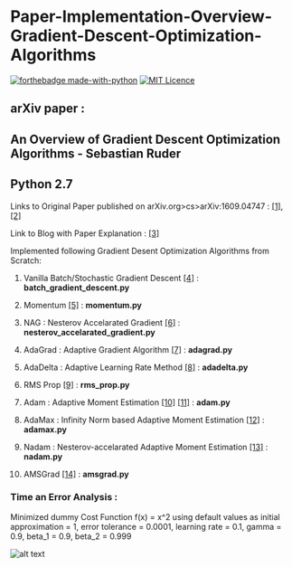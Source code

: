 # Paper-Implementation-Overview-Gradient-Descent-Optimization-Algorithms  

[![forthebadge made-with-python](http://ForTheBadge.com/images/badges/made-with-python.svg)](https://www.python.org/) [![MIT Licence](https://badges.frapsoft.com/os/mit/mit-150x33.png?v=103)](https://opensource.org/licenses/mit-license.php)


## arXiv paper :   
## An Overview of Gradient Descent Optimization Algorithms - Sebastian Ruder  

## Python 2.7  

Links to Original Paper published on arXiv.org>cs>arXiv:1609.04747  : [[1]](https://arxiv.org/abs/1609.04747), [[2]](https://arxiv.org/pdf/1609.04747.pdf)   

Link to Blog with Paper Explanation : [[3]](http://ruder.io/optimizing-gradient-descent/index.html)  

Implemented following Gradient Desent Optimization Algorithms from Scratch:  

1. Vanilla Batch/Stochastic Gradient Descent [[4]](https://en.wikipedia.org/wiki/Stochastic_gradient_descent) : **batch_gradient_descent.py**   

2. Momentum [[5]](https://www.cs.toronto.edu/~fritz/absps/momentum.pdf) : **momentum.py**  
3. NAG : Nesterov Accelarated Gradient  [[6]](https://www2.cs.uic.edu/~zhangx/teaching/agm.pdf) : **nesterov_accelarated_gradient.py**
4. AdaGrad : Adaptive Gradient Algorithm [[7]](http://www.jmlr.org/papers/volume12/duchi11a/duchi11a.pdf) : **adagrad.py**
5. AdaDelta : Adaptive Learning Rate Method [[8]](https://arxiv.org/abs/1212.5701) : **adadelta.py**
6. RMS Prop  [[9]](https://www.cs.toronto.edu/~tijmen/csc321/slides/lecture_slides_lec6.pdf) : **rms_prop.py**   
7. Adam : Adaptive Moment Estimation [[10]](https://arxiv.org/abs/1412.6980) [[11]](https://arxiv.org/pdf/1412.6980.pdf) : **adam.py**  
8. AdaMax : Infinity Norm based Adaptive Moment Estimation [[12]](https://arxiv.org/pdf/1412.6980.pdf) : **adamax.py**  
9. Nadam : Nesterov-accelarated Adaptive Moment Estimation [[13]](http://cs229.stanford.edu/proj2015/054_report.pdf) : **nadam.py**  
10. AMSGrad [[14]](http://www.satyenkale.com/papers/amsgrad.pdf) : **amsgrad.py**   

### Time an Error Analysis : 
Minimized dummy Cost Function f(x) = x^2 using default values as initial approximation = 1, error tolerance = 0.0001, learning rate = 0.1, gamma = 0.9, beta_1 = 0.9, beta_2 = 0.999  

![alt text](https://github.com/harshraj11584/Paper-Implementation-Overview-Gradient-Descent-Optimization-Algorithms/blob/master/error_chart.png)
